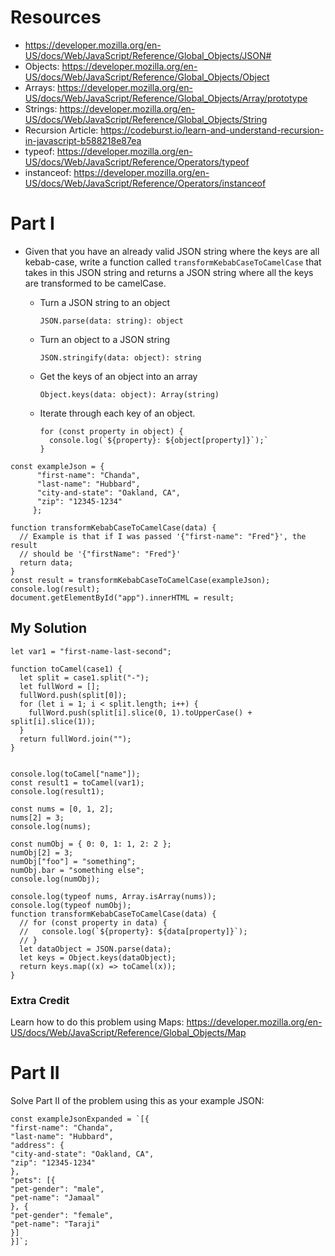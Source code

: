 # Resources

- https://developer.mozilla.org/en-US/docs/Web/JavaScript/Reference/Global_Objects/JSON# 
- Objects: https://developer.mozilla.org/en-US/docs/Web/JavaScript/Reference/Global_Objects/Object
- Arrays: https://developer.mozilla.org/en-US/docs/Web/JavaScript/Reference/Global_Objects/Array/prototype
- Strings: https://developer.mozilla.org/en-US/docs/Web/JavaScript/Reference/Global_Objects/String
- Recursion Article: https://codeburst.io/learn-and-understand-recursion-in-javascript-b588218e87ea
- typeof: https://developer.mozilla.org/en-US/docs/Web/JavaScript/Reference/Operators/typeof
- instanceof: https://developer.mozilla.org/en-US/docs/Web/JavaScript/Reference/Operators/instanceof

# Part I

- Given that you have an already valid JSON string where the keys are all kebab-case, write a function called `transformKebabCaseToCamelCase` that takes in this JSON string and returns a JSON string where all the keys are transformed to be camelCase.
  - Turn a JSON string to an object
  
    `JSON.parse(data: string): object`
  - Turn an object to a JSON string
  
    `JSON.stringify(data: object): string`
  - Get the keys of an object into an array
  
    `Object.keys(data: object): Array(string)`
  - Iterate through each key of an object.
  
    ```
    for (const property in object) {
      console.log(`${property}: ${object[property]}`);`
    }
    ```
    
```
const exampleJson = {
      "first-name": "Chanda",
      "last-name": "Hubbard",
      "city-and-state": "Oakland, CA",
      "zip": "12345-1234"
     };
 ```

```
function transformKebabCaseToCamelCase(data) {
  // Example is that if I was passed '{"first-name": "Fred"}', the result
  // should be '{"firstName": "Fred"}'
  return data;
}
const result = transformKebabCaseToCamelCase(exampleJson);
console.log(result);
document.getElementById("app").innerHTML = result;
```
## My Solution 

`let var1 = "first-name-last-second";`

```
function toCamel(case1) {
  let split = case1.split("-");
  let fullWord = [];
  fullWord.push(split[0]);
  for (let i = 1; i < split.length; i++) {
    fullWord.push(split[i].slice(0, 1).toUpperCase() + split[i].slice(1));
  }
  return fullWord.join("");
}


console.log(toCamel["name"]);
const result1 = toCamel(var1);
console.log(result1);

const nums = [0, 1, 2];
nums[2] = 3;
console.log(nums);

const numObj = { 0: 0, 1: 1, 2: 2 };
numObj[2] = 3;
numObj["foo"] = "something";
numObj.bar = "something else";
console.log(numObj);

console.log(typeof nums, Array.isArray(nums));
console.log(typeof numObj);
function transformKebabCaseToCamelCase(data) {
  // for (const property in data) {
  //   console.log(`${property}: ${data[property]}`);
  // }
  let dataObject = JSON.parse(data);
  let keys = Object.keys(dataObject);
  return keys.map((x) => toCamel(x));
}

```

### Extra Credit
Learn how to do this problem using Maps: https://developer.mozilla.org/en-US/docs/Web/JavaScript/Reference/Global_Objects/Map

# Part II

Solve Part II of the problem using this as your example JSON:

```
const exampleJsonExpanded = `[{
"first-name": "Chanda",
"last-name": "Hubbard",
"address": {
"city-and-state": "Oakland, CA",
"zip": "12345-1234"
},
"pets": [{
"pet-gender": "male",
"pet-name": "Jamaal"
}, {
"pet-gender": "female",
"pet-name": "Taraji"
}]
}]`;
```
